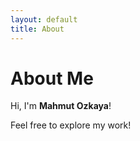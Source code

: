 ```yaml
---
layout: default
title: About
---
```


# About Me

Hi, I'm **Mahmut Ozkaya**!

Feel free to explore my work!
